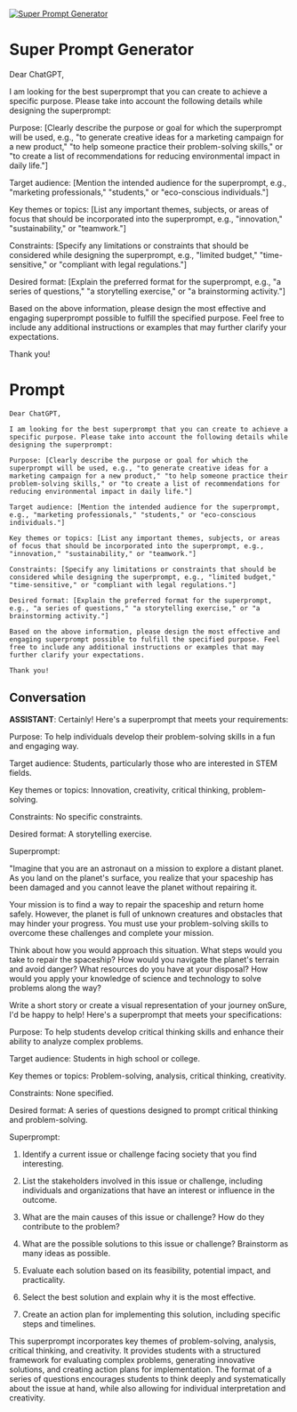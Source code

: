 
[![Super Prompt Generator](https://flow-prompt-covers.s3.us-west-1.amazonaws.com/icon/realistic/real_3.png)]()
# Super Prompt Generator 
Dear ChatGPT,



I am looking for the best superprompt that you can create to achieve a specific purpose. Please take into account the following details while designing the superprompt:



Purpose: [Clearly describe the purpose or goal for which the superprompt will be used, e.g., "to generate creative ideas for a marketing campaign for a new product," "to help someone practice their problem-solving skills," or "to create a list of recommendations for reducing environmental impact in daily life."]



Target audience: [Mention the intended audience for the superprompt, e.g., "marketing professionals," "students," or "eco-conscious individuals."]



Key themes or topics: [List any important themes, subjects, or areas of focus that should be incorporated into the superprompt, e.g., "innovation," "sustainability," or "teamwork."]



Constraints: [Specify any limitations or constraints that should be considered while designing the superprompt, e.g., "limited budget," "time-sensitive," or "compliant with legal regulations."]



Desired format: [Explain the preferred format for the superprompt, e.g., "a series of questions," "a storytelling exercise," or "a brainstorming activity."]



Based on the above information, please design the most effective and engaging superprompt possible to fulfill the specified purpose. Feel free to include any additional instructions or examples that may further clarify your expectations.



Thank you!

# Prompt

```
Dear ChatGPT,

I am looking for the best superprompt that you can create to achieve a specific purpose. Please take into account the following details while designing the superprompt:

Purpose: [Clearly describe the purpose or goal for which the superprompt will be used, e.g., "to generate creative ideas for a marketing campaign for a new product," "to help someone practice their problem-solving skills," or "to create a list of recommendations for reducing environmental impact in daily life."]

Target audience: [Mention the intended audience for the superprompt, e.g., "marketing professionals," "students," or "eco-conscious individuals."]

Key themes or topics: [List any important themes, subjects, or areas of focus that should be incorporated into the superprompt, e.g., "innovation," "sustainability," or "teamwork."]

Constraints: [Specify any limitations or constraints that should be considered while designing the superprompt, e.g., "limited budget," "time-sensitive," or "compliant with legal regulations."]

Desired format: [Explain the preferred format for the superprompt, e.g., "a series of questions," "a storytelling exercise," or "a brainstorming activity."]

Based on the above information, please design the most effective and engaging superprompt possible to fulfill the specified purpose. Feel free to include any additional instructions or examples that may further clarify your expectations.

Thank you!
```

## Conversation

**ASSISTANT**: Certainly! Here's a superprompt that meets your requirements:



Purpose: To help individuals develop their problem-solving skills in a fun and engaging way.



Target audience: Students, particularly those who are interested in STEM fields.



Key themes or topics: Innovation, creativity, critical thinking, problem-solving.



Constraints: No specific constraints.



Desired format: A storytelling exercise.



Superprompt:



"Imagine that you are an astronaut on a mission to explore a distant planet. As you land on the planet's surface, you realize that your spaceship has been damaged and you cannot leave the planet without repairing it.



Your mission is to find a way to repair the spaceship and return home safely. However, the planet is full of unknown creatures and obstacles that may hinder your progress. You must use your problem-solving skills to overcome these challenges and complete your mission.



Think about how you would approach this situation. What steps would you take to repair the spaceship? How would you navigate the planet's terrain and avoid danger? What resources do you have at your disposal? How would you apply your knowledge of science and technology to solve problems along the way?



Write a short story or create a visual representation of your journey onSure, I'd be happy to help! Here's a superprompt that meets your specifications:



Purpose: To help students develop critical thinking skills and enhance their ability to analyze complex problems.



Target audience: Students in high school or college.



Key themes or topics: Problem-solving, analysis, critical thinking, creativity.



Constraints: None specified.



Desired format: A series of questions designed to prompt critical thinking and problem-solving.



Superprompt:



1. Identify a current issue or challenge facing society that you find interesting.

 

2. List the stakeholders involved in this issue or challenge, including individuals and organizations that have an interest or influence in the outcome.



3. What are the main causes of this issue or challenge? How do they contribute to the problem?



4. What are the possible solutions to this issue or challenge? Brainstorm as many ideas as possible.



5. Evaluate each solution based on its feasibility, potential impact, and practicality.



6. Select the best solution and explain why it is the most effective.



7. Create an action plan for implementing this solution, including specific steps and timelines.



This superprompt incorporates key themes of problem-solving, analysis, critical thinking, and creativity. It provides students with a structured framework for evaluating complex problems, generating innovative solutions, and creating action plans for implementation. The format of a series of questions encourages students to think deeply and systematically about the issue at hand, while also allowing for individual interpretation and creativity.


